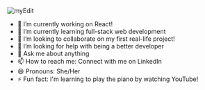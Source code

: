 
![myEdit](https://github.com/user-attachments/assets/1396ecef-7c12-4e9e-b706-e7fa7a681861)





- 🔭 I’m currently working on React!
- 🌱 I’m currently learning full-stack web development
- 👯 I’m looking to collaborate on my first real-life project!
- 🤔 I’m looking for help with being a better developer
- 💬 Ask me about anything
- 📫 How to reach me: Connect with me on LinkedIn
- 😄 Pronouns: She/Her
- ⚡ Fun fact: I'm learning to play the piano by watching YouTube!

